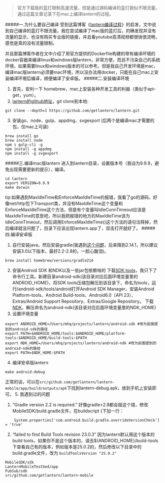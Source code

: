 >官方下载版的蓝灯限制高速流量，但是通过源码编译的蓝灯貌似不限流量。通过这篇文章记录下在mac上编译lantern的过程。

#####一.为什么要自己编译
受到这篇博客《[lantern编译过程](http://blog.lanyus.com/archives/290.html)》的启发，文中说到自己编译的蓝灯不限流量。我在尝试编译了mac版的蓝灯后，的确发现并没有流量的显示，也没有购买专业版的链接，并且看youtube高清视频都很快很流畅，感觉是真的没有流量限制。

并且那篇博客作者在文中介绍了用官方提供的Dockerfile构建的带有编译环境的docker容器来编译linux和windows版lantern，非常方便，而且不污染自己的系统环境，如果需要linux和windows版本的可以参考。但是我自己开发环境是mac，编译mac版lantern必须要mac环境，所以没办法用docker，只能在自己mac上安装编译环境后编译，顺便编译了安卓版。
#####二.安装编译环境
1. 首先，安利一下 homebrew，mac上安装各种开发工具的利器（类似于apt-get，yum）。
2. [lantern的github地址](https://github.com/getlantern/lantern)，git clone到本地:
```
git clone --depth=1 https://github.com/getlantern/lantern.git
```
3. 安装go、node、gulp、appdmg、svgexport (后两个是编译mac才需要的包，仅mac上可装)
```
brew install go
brew install node
npm i gulp-cli -g
npm install -g appdmg
npm install -g svgexport
```

#####三.编译mac版lantern
进入到lantern目录，设置版本号（我设为9.9.9，避免出现需要更新的提示），编译。
```
cd lantern
export VERSION=9.9.9
make darwin
```
tip:如果遇到MaxIdleTime和EnforceMaxIdleTime的报错，我看了go的源码，好像net/http包下Transport类，并没有MaxIdleTime这个变量和EnforceMaxIdleTime这个方法，但是有个变量叫IdleConnTimeout应该是MaxIdleTime的意思吧，所以我把报错的地方的MaxIdleTime该为IdleConnTimeout，然后调用EnforceMaxIdleTime()这个方法的语句注释掉，然后编译就没问题了，目录下应该出现lantern.app了，双击打开就好了。
#####四.编译安卓版
1. 自行安装java，然后安装gradle(我遇到[这个问题](http://blog.csdn.net/rodulf/article/details/52593187)，后来降到2.14.1，所以建议安装3.0以下版本，最好2.2-2.8的，一脸心酸泪)。
```
brew install homebrew/versions/gradle214
```
2. 安装Android SDK 和NDK以及一些jar包依赖啥的
下载[SDK tools](https://developer.android.com/studio/index.html)，我只下了命令行工具。新建目录android-sdk(该目录对应后面环境变量里的ANDROID_HOME)，将SDK tools压缩包解压到该目录下，命名为tools，运行/android-sdk/tools/android打开Android SDK Manager，安装Android Platform-tools、Android Build-tools、Android6.0（API 23）、Extras/Android Support Repository、Extras/Google Repository。
下载[NDK](https://developer.android.com/ndk/downloads/index.html)，解压命名为android-ndk(该目录对应后面环境变量里的NDK_HOME)
3. 设置环境变量
```
export ANDROID_HOME=/Users/mhq/projects/lantern/android-sdk #改为前面提到的android-sdk的路径
export PATH=$ANDROID_HOME/tools:$ANDROID_HOME/platform-tools:$ANDROID_HOME/build-tools:$PATH
export NDK_HOME=/Users/mhq/projects/lantern/android-ndk #改为前面提到的android-ndk的路径
export PATH=$NDK_HOME:$PATH
```
4. 编译安卓版lantern
```
make android-debug
```
正常的话，可以在`src/github.com/getlantern/lantern-mobile/app/build/outputs/apk`下找到lantern-debug.apk，放到手机上安装即可。
5. 我遇到过的问题
 1. “Gradle version 2.2 is required.” 
好像gradle>2.8都会报这个错，修改MobileSDK/build.gradle文件，在buildscript {下加一行：
```
	System.properties['com.android.build.gradle.overrideVersionCheck'] = 'true'
```
 2.  “failed to find Build Tools revision 23.0.3”
因为lantern默认用这个版本的build tools，如果你不是这个版本的，请去${ANDROID_HOME}/build-tools下查看自己有的版本，例如版本是25.0.2的，然后修改以下目录中的build.gradle文件，改为 `buildToolsVersion "25.0.2"`
```
MobileSDK/sdk  
LanternMobileTestbed/app
PubSub/sdk
src/github.com/getlantern/lantern-mobile
```
